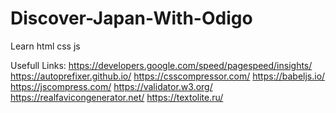 # Discover-Japan-With-Odigo
Learn html css js

Usefull Links:
  https://developers.google.com/speed/pagespeed/insights/
  https://autoprefixer.github.io/
  https://csscompressor.com/
  https://babeljs.io/
  https://jscompress.com/
  https://validator.w3.org/
  https://realfavicongenerator.net/
  https://textolite.ru/

